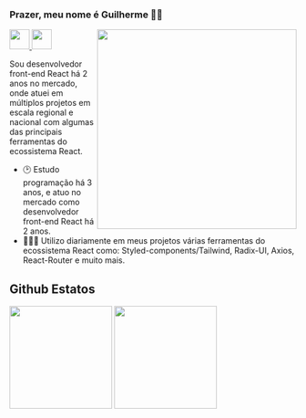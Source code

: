 ### Prazer, meu nome é Guilherme 👋🏻

<img width="350rem" align="right" src="https://raw.githubusercontent.com/gist/JustSpica/66a626b2cfda42ab4707811e0b5c9a42/raw/0f852129f337824d3f5b7d81ac1d207a77e6f78b/programming.svg"/>

<div>
  <a href="https://www.linkedin.com/in/guilhermespicaluiz/" target="blank">
    <img height="35rem" src="https://user-images.githubusercontent.com/75824415/204018564-2bfdd33c-6be0-4165-a038-147ad4e42f95.svg"/>
  </a>
  <a href="https://www.instagram.com/guilherme.spica/">
    <img height="35rem" src="https://user-images.githubusercontent.com/75824415/204018675-e7a888ad-14f7-488c-85fe-516054a064ec.svg"/>
  </a>
</div>

Sou desenvolvedor front-end React há 2 anos no mercado, onde atuei em múltiplos projetos em escala regional e nacional com algumas das principais ferramentas do ecossistema React.

- 🕑 Estudo programação há 3 anos, e atuo no mercado como desenvolvedor front-end React há 2 anos.
- 👩🏻‍💻 Utilizo diariamente em meus projetos várias ferramentas do ecossistema React como: Styled-components/Tailwind, Radix-UI, Axios, React-Router e muito mais.

## Github Estatos

<div>
  <img height="180rem" src="https://github-readme-stats.vercel.app/api?username=JustSpica&show_icons=true&theme=transparent&title_color=F4F5FA&text_color=979797&icon_color=F4F5FA&locale=pt-br" />
  <img height="180rem" src="https://github-readme-stats.vercel.app/api/top-langs/?username=JustSpica&layout=compact&theme=transparent&title_color=F4F5FA&text_color=979797&icon_color=F4F5FA&locale=pt-br" />
</div>
